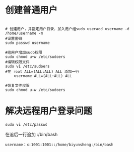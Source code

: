 # 创建普通用户



```

# 创建用户，并指定用户目录，加入用户组sudo useradd username -d /home/username -m
#设置密码
sudo passwd username

#给用户增加sudo权限
sudo chmod u+w /etc/sudoers
#编辑权限文件
sudo vi /etc/sudoers
#在 root ALL=(ALL:ALL) ALL 添加一行
	username ALL=(ALL:ALL) ALL

#恢复文件权限
sudo chmod u-w /etc/sudoers
```

# 解决远程用户登录问题



```
sudo vi /etc/passwd
```

在追后一行追加 :/bin/bash

```
username：x:1001:1001::/home/biyunsheng:/bin/bash
```

